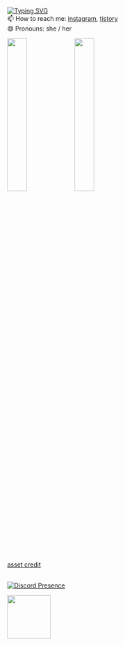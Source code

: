 [![Typing SVG](https://readme-typing-svg.demolab.com?font=Fira+Code&pause=1000&color=21A3CC&width=435&lines=Hi%2C+I'm+Seyoung%F0%9F%8E%A7)](https://git.io/typing-svg)
<br>
📫 How to reach me: <a href="https://www.instagram.com/seyoung_sma/">instagram</a>, <a href='https://kumonoueno.tistory.com/'>tistory</a><br>
😄 Pronouns: she / her <br>

<img src="https://user-images.githubusercontent.com/50650579/209510188-ec0795b9-ac30-4208-9ca2-c23ce38b9625.gif" width=30%> <img src="https://user-images.githubusercontent.com/50650579/221791338-e15f064b-8213-4002-89c7-8025fc9c40af.png" width=30%>

<br>
<a href="https://limezu.itch.io/">asset credit</a>
<br><br>


[![Discord Presence](https://lanyard.cnrad.dev/api/593084148135100416)](https://discord.com/users/593084148135100416)

<a href="https://www.credly.com/badges/f8d16afb-6270-4441-bbbe-1de824377e12/embedded"><img width="100" src="https://user-images.githubusercontent.com/50650579/220501069-dd83338f-be52-41fb-ba5f-21a5543e851e.png"></a>


<!--
**pyoumg/pyoumg** is a ✨ _special_ ✨ repository because its `README.md` (this file) appears on your GitHub profile.

Here are some ideas to get you started:

- 🔭 I’m currently working on ...
- 🌱 I’m currently learning ...
- 👯 I’m looking to collaborate on ...
- 🤔 I’m looking for help with ...
- 💬 Ask me about ...
- 📫 How to reach me: ...
- 😄 Pronouns: ...
- ⚡ Fun fact: ...
-->
